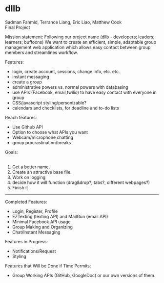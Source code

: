 dllb
====
Sadman Fahmid, Terrance Liang, Eric Liao, Matthew Cook<br>
Final Project

Mission statement:
Following our project name (dllb - developers; leaders; learners; buffoons)
We want to create an efficient, simple, adaptable group management web application which allows easy contact between group members and streamlines workflow.

Features:
* login, create account, sessions, change info, etc. etc.
* instant messaging
* create a group
* administrative powers vs. normal powers with databasing
* use APIs (Facebook, email,twilio) to have easy contact with everyone in group
* CSS/javascript styling/personizable?
* calendars and checklists, for deadline and to-do lists

Reach features:
* Use Github API
* Option to choose what APIs you want
* Webcam/microphone chatting
* group procrastination/breaks 

Goals:<br><br>
1. Get a better name. <br>
2. Create an attractive base file.<br>
3. Work on logging<br>
4. decide how it will function (drag&drop?, tabs?, different webpages?)<br>
5. Finish it <br>

<hr>

Completed Features:
* Login, Register, Profile
* EZTexting (texting API) and MailGun (email API)
* Minimal Facebook API usage
* Group Making and Organizing
* Chat/Instant Messaging

Features in Progress:
* Notifications/Request
* Styling

Features that Will be Done if Time Permits:
* Group Working APIs (GitHub, GoogleDoc) or our own versions of them.
